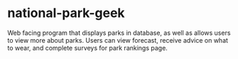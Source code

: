 # national-park-geek
Web facing program that displays parks in database, as well as allows users to view more about parks. Users can view forecast, receive advice on what to wear, and complete surveys for park rankings page.

